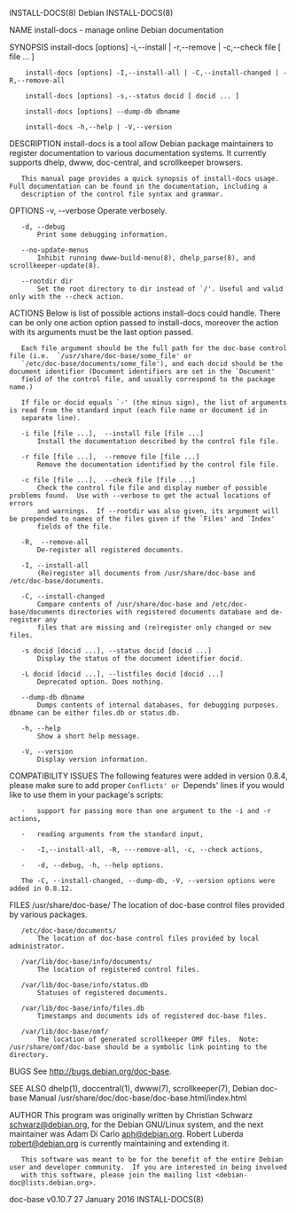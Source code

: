 INSTALL-DOCS(8)                                                       Debian                                                       INSTALL-DOCS(8)

NAME
       install-docs - manage online Debian documentation

SYNOPSIS
        install-docs [options] -i,--install | -r,--remove | -c,--check file [ file ... ]

        install-docs [options] -I,--install-all | -C,--install-changed | -R,--remove-all

        install-docs [options] -s,--status docid [ docid ... ]

        install-docs [options] --dump-db dbname

        install-docs -h,--help | -V,--version

DESCRIPTION
       install-docs is a tool allow Debian package maintainers to register documentation to various documentation systems.  It currently supports
       dhelp,  dwww, doc-central, and scrollkeeper browsers.

       This manual page provides a quick synopsis of install-docs usage.  Full documentation can be found in the documentation, including a
       description of the control file syntax and grammar.

OPTIONS
       -v, --verbose
           Operate verbosely.

       -d, --debug
           Print some debugging information.

       --no-update-menus
           Inhibit running dwww-build-menu(8), dhelp_parse(8), and scrollkeeper-update(8).

       --rootdir dir
           Set the root directory to dir instead of `/'. Useful and valid only with the --check action.

ACTIONS
       Below is list of possible actions install-docs could handle. There can be only one action option passed to install-docs, moreover the
       action with its arguments must be the last option passed.

       Each file argument should be the full path for the doc-base control file (i.e.  `/usr/share/doc-base/some_file' or
       `/etc/doc-base/documents/some_file'), and each docid should be the document identifier (Document identifiers are set in the `Document'
       field of the control file, and usually correspond to the package name.)

       If file or docid equals `-' (the minus sign), the list of arguments is read from the standard input (each file name or document id in
       separate line).

       -i file [file ...],  --install file [file ...]
           Install the documentation described by the control file file.

       -r file [file ...],  --remove file [file ...]
           Remove the documentation identified by the control file file.

       -c file [file ...],  --check file [file ...]
           Check the control file file and display number of possible problems found.  Use with --verbose to get the actual locations of errors
           and warnings.  If --rootdir was also given, its argument will be prepended to names of the files given if the `Files' and `Index'
           fields of the file.

       -R,  --remove-all
           De-register all registered documents.

       -I, --install-all
           (Re)register all documents from /usr/share/doc-base and /etc/doc-base/documents.

       -C, --install-changed
           Compare contents of /usr/share/doc-base and /etc/doc-base/documents directories with registered documents database and de-register any
           files that are missing and (re)register only changed or new files.

       -s docid [docid ...], --status docid [docid ...]
           Display the status of the document identifier docid.

       -L docid [docid ...], --listfiles docid [docid ...]
           Deprecated option. Does nothing.

       --dump-db dbname
           Dumps contents of internal databases, for debugging purposes. dbname can be either files.db or status.db.

       -h, --help
           Show a short help message.

       -V, --version
           Display version information.

COMPATIBILITY ISSUES
       The following features were added in version 0.8.4, please make sure to add proper `Conflicts' or `Depends' lines if you would like to use
       them in your package's scripts:

       ·   support for passing more than one argument to the -i and -r actions,

       ·   reading arguments from the standard input,

       ·   -I,--install-all, -R, ---remove-all, -c, --check actions,

       ·   -d, --debug, -h, --help options.

       The -C, --install-changed, --dump-db, -V, --version options were added in 0.8.12.

FILES
       /usr/share/doc-base/
           The location of doc-base control files provided by various packages.

       /etc/doc-base/documents/
           The location of doc-base control files provided by local administrator.

       /var/lib/doc-base/info/documents/
           The location of registered control files.

       /var/lib/doc-base/info/status.db
           Statuses of registered documents.

       /var/lib/doc-base/info/files.db
           Timestamps and documents ids of registered doc-base files.

       /var/lib/doc-base/omf/
           The location of generated scrollkeeper OMF files.  Note: /usr/share/omf/doc-base should be a symbolic link pointing to the directory.

BUGS
       See <http://bugs.debian.org/doc-base>.

SEE ALSO
       dhelp(1), doccentral(1), dwww(7), scrollkeeper(7), Debian doc-base Manual /usr/share/doc/doc-base/doc-base.html/index.html

AUTHOR
       This program was originally written by Christian Schwarz <schwarz@debian.org>, for the Debian GNU/Linux system, and the next maintainer was
       Adam Di Carlo <aph@debian.org>.  Robert Luberda <robert@debian.org> is currently maintaining and extending it.

       This software was meant to be for the benefit of the entire Debian user and developer community.  If you are interested in being involved
       with this software, please join the mailing list <debian-doc@lists.debian.org>.

doc-base v0.10.7                                                  27 January 2016                                                  INSTALL-DOCS(8)
